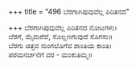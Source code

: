 +++
title = "496 ಬೆರಗಾಗಿಪುವುವೆಲ್ಲ ಪಿರಿತನದ"

+++
ಬೆರಗಾಗಿಪುವುವೆಲ್ಲ ಪಿರಿತನದ ನೋಟಗಳು।  
ಬೆರಗೆ, ಮೈಮರೆವೆ, ಸೊಲ್ಲಣಗುವುದೆ ಸೊಗಸು॥  
ಬೆರಗು ಚಿತ್ತವ ನುಂಗಲೊಗೆವ ಶಾಂತಿಯ ಕಾಂತಿ।  
ಪರಮನರ್ಚನೆಗೆ ವರ - ಮಂಕುತಿಮ್ಮ॥  
